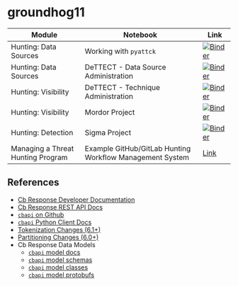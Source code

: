 # groundhog11

|Module|Notebook|Link|
|------|--------|----|
|Hunting: Data Sources|Working with `pyattck`|[![Binder](https://mybinder.org/badge_logo.svg)](https://mybinder.org/v2/gh/th3y3ti/arches7/master?filepath=notebooks%2FExercises%20-%20Working%20with%20ATTACK.ipynb)|
|Hunting: Data Sources|DeTTECT - Data Source Administration|[![Binder](https://mybinder.org/badge_logo.svg)](https://mybinder.org/v2/gh/th3y3ti/DeTTECT/master?filepath=data-sources.ipynb)|
|Hunting: Visibility|DeTTECT - Technique Administration|[![Binder](https://mybinder.org/badge_logo.svg)](https://mybinder.org/v2/gh/th3y3ti/DeTTECT/master?filepath=visibility.ipynb)|
|Hunting: Visibility|Mordor Project|[![Binder](https://mybinder.org/badge_logo.svg)](https://mybinder.org/v2/gh/hunters-forge/mordor/master)|
|Hunting: Detection|Sigma Project|[![Binder](https://mybinder.org/badge_logo.svg)](https://mybinder.org/v2/gh/th3y3ti/sigma/master?filepath=notebooks%2Fsigmac.ipynb)|
|Managing a Threat Hunting Program|Example GitHub/GitLab Hunting Workflow Management System|[Link](https://github.com/th3y3ti/tahiti-wfms)|

## References
* [Cb Response Developer Documentation](https://developer.carbonblack.com/reference/enterprise-response/)
* [Cb Response REST API Docs](https://developer.carbonblack.com/reference/enterprise-response/6.3/rest-api/)
* [`cbapi` on Github](https://github.com/carbonblack/cbapi-python)
* [`cbapi` Python Client Docs](https://cbapi.readthedocs.io/en/latest/response-api.html)
* [Tokenization Changes (6.1+)](https://developer.carbonblack.com/reference/enterprise-response/6.1/command-line-query-changes/)
* [Partitioning Changes (6.0+)](https://developer.carbonblack.com/reference/enterprise-response/6.1/process-api-changes/)
* Cb Response Data Models
    * [`cbapi` model docs](https://cbapi.readthedocs.io/en/latest/response-api.html#models)
    * [`cbapi` model schemas](https://github.com/carbonblack/cbapi-python/tree/master/src/cbapi/response/models)
    * [`cbapi` model classes](https://github.com/carbonblack/cbapi-python/blob/master/src/cbapi/response/models.py#L1597)
    * [`cbapi` model protobufs](https://github.com/carbonblack/cbapi-python/blob/master/src/cbapi/response/sensor_events.py)
